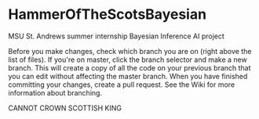 # HammerOfTheScotsBayesian
MSU St. Andrews summer internship Bayesian Inference AI project

Before you make changes, check which branch you are on (right above the list of files). If you're on master, click the branch selector and make a new branch. This will create a copy of all the code on your previous branch that you can edit without affecting the master branch. When you have finished committing your changes, create a pull request. See the Wiki for more information about branching.



CANNOT CROWN SCOTTISH KING
